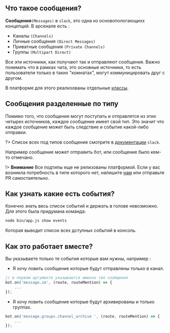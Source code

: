 ## Что такое сообщения?

**Сообщения**`(Messages)` в `slack`, это одна из основопологающихх концепций.
В арсенале есть :
- Каналы `(Channels)`
- Личные сообщения `(Direct Messages)`
- Приватные сообщения `(Private Channels)`
- Группы `(Multipart Direct)`

Все эти источники, как получают так и отправляют сообщения. Важно понимать что в рамках чата, это основные источники, то есть
пользователи только в таких "комнатах", могут коммуницировать друг с другом.

В платформе для этого реализованы отдельные [классы](https://github.com/agoalofalife/ssb/tree/master/src/Messages/MessageBase).

## Сообщения разделенные по типу

Помимо того, что сообщение могут поступать и отправлятся из этих четырех источников, каждое сообщение имеет свой тип.
Это значит что каждое сообщение может быть следствие и событие какой-либо отправки.

?> Список всех под типов сообщение смотрите в [документации](https://api.slack.com/events/message) `slack`.

Например сообщение может отправить бот, или сообщение было кем-то отмечано.

!> **Внимание** Все подтипы еще не релизованы платформой. Если у вас возникла потребность в типе которого нет, напишите [нам](https://github.com/agoalofalife/ssb/issues)
или отправьте PR самостаятельно. 



## Как узнать какие есть события?
Конечно знать весь список событий и держать в голове невозможно.
Для этого была придумана команда:
```bash
node bin/app.js show events
```
Которая выводит список всех дступных событий в консоль.

## Как это работает вместе?

Вы указываете только те события которые вам нужны, например :
- Я хочу ловить сообщение которые будут отправлены только в канал.

```javascript
// в первом аргументе указывается именно тип сообщения
bot.on('message.im', (route, routeMention) => {
    ...
});
```

 - Я хочу ловить сообщение которые будут архивированы и только группах.
 
 ```javascript
bot.on('message.groups.channel_archive ', (route, routeMention) => {
     ...
});
 ```
